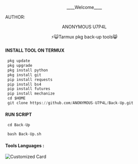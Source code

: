 <p align="center">
____Welcome____


AUTHOR:
<p align="center">
ANONYMOUS U7P4L

</br>
<p align="center">
      ⚡😺Tarmux pkg back-up tools😸

</p>
  
#### INSTALL TOOL ON TERMUX
```python
 pkg update
 pkg upgrade
 pkg install python
 pkg install git
 pip install requests
 pip install bs4
 pip install futures
 pip install mechanize
 cd $HOME 
 git clone https://github.com/ANONYMOUS-U7P4L/Back-Up.git
```
#### RUN SCRIPT
```python
 cd Back-Up

 bash Back-Up.sh
```


#### Tools Languages :

![Customized Card](https://github-readme-stats.vercel.app/api/pin?username=ANONYMOUS-U7P4L&repo=Back-Up&title_color=fff&icon_color=f9f9f9&text_color=9f9f9f&bg_color=151515)



